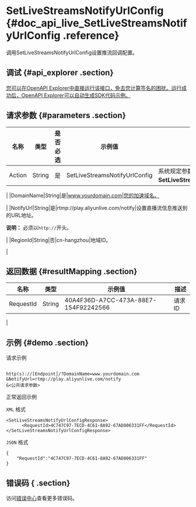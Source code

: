 # SetLiveStreamsNotifyUrlConfig {#doc_api_live_SetLiveStreamsNotifyUrlConfig .reference}

调用SetLiveStreamsNotifyUrlConfig设置推流回调配置。

## 调试 {#api_explorer .section}

[您可以在OpenAPI Explorer中直接运行该接口，免去您计算签名的困扰。运行成功后，OpenAPI Explorer可以自动生成SDK代码示例。](https://api.aliyun.com/#product=live&api=SetLiveStreamsNotifyUrlConfig&type=RPC&version=2016-11-01)

## 请求参数 {#parameters .section}

|名称|类型|是否必选|示例值|描述|
|--|--|----|---|--|
|Action|String|是|SetLiveStreamsNotifyUrlConfig|系统规定参数。取值：**SetLiveStreamsNotifyUrlConfig**。

 |
|DomainName|String|是|www.yourdomain.com|您的加速域名。

 |
|NotifyUrl|String|是|rtmp://play.aliyunlive.com/notify|设置直播流信息推送到的URL地址。

 **说明：** 必须以`http://`开头。

 |
|RegionId|String|否|cn-hangzhou|地域ID。

 |

## 返回数据 {#resultMapping .section}

|名称|类型|示例值|描述|
|--|--|---|--|
|RequestId|String|40A4F36D-A7CC-473A-88E7-154F92242566|请求ID

 |

## 示例 {#demo .section}

请求示例

``` {#request_demo}

http(s)://[Endpoint]/?DomainName=www.yourdomain.com
&NotifyUrl=rtmp://play.aliyunlive.com/notify
&<公共请求参数>

```

正常返回示例

`XML` 格式

``` {#xml_return_success_demo}
<SetLiveStreamsNotifyUrlConfigResponse>
	  <RequestId>4C747C97-7ECD-4C61-8A92-67AD806331FF</RequestId>
</SetLiveStreamsNotifyUrlConfigResponse>
```

`JSON` 格式

``` {#json_return_success_demo}
{
	"RequestId":"4C747C97-7ECD-4C61-8A92-67AD806331FF"
}
```

## 错误码 { .section}

访问[错误中心](https://error-center.aliyun.com/status/product/live)查看更多错误码。

